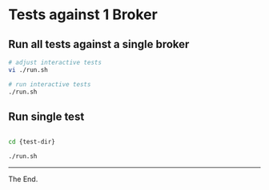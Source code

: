# Tests against 1 Broker

## Run all tests against a single broker

````bash
# adjust interactive tests
vi ./run.sh

# run interactive tests
./run.sh
````

## Run single test

````bash

cd {test-dir}

./run.sh

````


---
The End.
